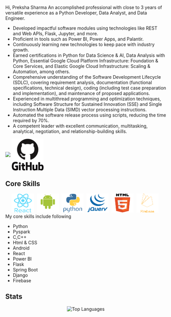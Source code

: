Hi, Preksha Sharma
 An accomplished professional with close to 3 years of versatile experience as a Python Developer, Data Analyst, and Data Engineer. 

- Developed impactful software modules using technologies like REST and Web APIs, Flask, Jupyter, and more.
- Proficient in tools such as Power BI, Power Apps, and Palantir.
- Continuously learning new technologies to keep pace with industry growth.
- Earned certifications in Python for Data Science & AI, Data Analysis with Python, Essential Google Cloud Platform Infrastructure: Foundation & Core Services, and Elastic Google Cloud Infrastructure: Scaling & Automation, among others.
- Comprehensive understanding of the Software Development Lifecycle (SDLC), covering requirement analysis, documentation (functional specifications, technical design), coding (including test case preparation and implementation), and maintenance of proposed applications.
- Experienced in multithread programming and optimization techniques, including Software Structure for Sustained Innovation (SSE) and Single Instruction Multiple Data (SIMD) vector processing instructions.
- Automated the software release process using scripts, reducing the time required by 70%.
- A competent leader with excellent communication, multitasking, analytical, negotiation, and relationship-building skills.

 <p>
<div>
<a href="https://www.linkedin.com/in/preksha-sharma-8ab51a86/" ><img align="center" src="https://github.com/prektrons/PrekshaPortfolio/blob/main/LinkedIn-Logo.jpg" height="100" /></a>
<a href="https://github.com/prektrons" ><img align="center" src="https://github.com/devicons/devicon/blob/master/icons/github/github-original-wordmark.svg" height="100" /></a>
</div>
</p>

## Core Skills


<div align="center">
  <img src="https://github.com/devicons/devicon/blob/master/icons/react/react-original-wordmark.svg" title="React" alt="React" width="70" height="60" />&nbsp;
  <img src="https://github.com/devicons/devicon/blob/master/icons/android/android-original-wordmark.svg" title="Android" alt="Android" width="70" height="60"/>&nbsp;
  <img src="https://github.com/devicons/devicon/blob/master/icons/python/python-original-wordmark.svg" title="Python" alt="Py" width="70" height="60"/>&nbsp;
   <img src="https://github.com/devicons/devicon/blob/master/icons/jquery/jquery-plain-wordmark.svg" title="JQuery" alt="JQuery" width="70" height="60"/>&nbsp;
  <img src="https://github.com/devicons/devicon/blob/master/icons/html5/html5-original-wordmark.svg" title="HTML" alt="HTML" width="70" height="60"/>&nbsp;
  <img src="https://github.com/devicons/devicon/blob/master/icons/firebase/firebase-line-wordmark.svg"  title="Firebase" alt="Firebase" width="70" height="60"/>&nbsp;
  <div>
  </div>
</div>
My core skills include following

- Python
- Pyspark
- C,C++
- Html & CSS
- Android
- React
- Power BI
- Flask
- Spring Boot
- Django
- Firebase

## Stats

<div id="stats" align="center">

  <img src="https://github-readme-stats.vercel.app/api/top-langs/?username=prektrons" alt="Top Languages"/>
</div>
  
<!--
**prektrons/prektrons** is a ✨ _special_ ✨ repository because its `README.md` (this file) appears on your GitHub profile.

Here are some ideas to get you started:

- 🔭 I’m currently working on ...
- 🌱 I’m currently learning ...
- 👯 I’m looking to collaborate on ...
- 🤔 I’m looking for help with ...
- 💬 Ask me about ...
- 📫 How to reach me: ...
- 😄 Pronouns: ...
- ⚡ Fun fact: ...
-->
